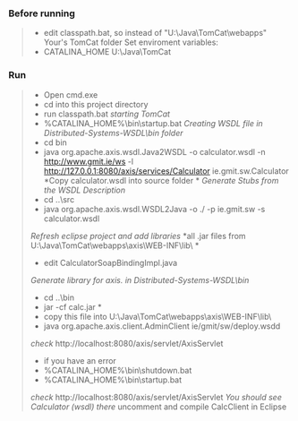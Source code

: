 ### Before running
> - edit classpath.bat, so instead of "U:\Java\TomCat\webapps\" Your's TomCat folder
> Set enviroment variables:
> - CATALINA_HOME  U:\Java\TomCat


### Run
> - Open cmd.exe
> - cd into this project directory
> - run classpath.bat
> *starting TomCat*
> - %CATALINA_HOME%\bin\startup.bat
> *Creating WSDL file in Distributed-Systems-WSDL\bin folder*
> - cd bin
> - java org.apache.axis.wsdl.Java2WSDL -o calculator.wsdl -n http://www.gmit.ie/ws -l http://127.0.0.1:8080/axis/services/Calculator ie.gmit.sw.Calculator
> *Copy calculator.wsdl into source folder *
> *Generate Stubs from the WSDL Description*
> - cd ..\src
> - java org.apache.axis.wsdl.WSDL2Java -o ./ -p ie.gmit.sw -s calculator.wsdl
>
> *Refresh eclipse project and add libraries*
> *all .jar files from U:\Java\TomCat\webapps\axis\WEB-INF\lib\ *
> - edit CalculatorSoapBindingImpl.java
>
> *Generate library for axis. in Distributed-Systems-WSDL\bin*
> - cd ..\bin
> - jar -cf calc.jar *
> - copy this file into U:\Java\TomCat\webapps\axis\WEB-INF\lib\
> - java org.apache.axis.client.AdminClient ie/gmit/sw/deploy.wsdd
>
> *check* http://localhost:8080/axis/servlet/AxisServlet
> - if you have an error
> - %CATALINA_HOME%\bin\shutdown.bat
> - %CATALINA_HOME%\bin\startup.bat
>
> *check* http://localhost:8080/axis/servlet/AxisServlet
> *You should see Calculator (wsdl) there* 
> uncomment and compile CalcClient in Eclipse